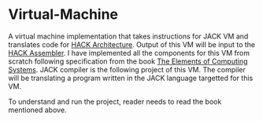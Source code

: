# Virtual-Machine
A virtual machine implementation that takes instructions for JACK VM and translates code for [HACK Architecture](https://github.com/saifulAbu/HACK-Architecture). Output of this VM will be input to the [HACK Assembler](https://github.com/saifulAbu/Assembler). I have implemented all the components for this VM from scratch following specification from the book [The Elements of Computing Systems](https://www.amazon.com/Elements-Computing-Systems-Building-Principles/dp/0262640686). JACK compiler is the following project of this VM. The compiler will be translating a program written in the JACK language targetted for this VM.

To understand and run the project, reader needs to read the book mentioned above.
